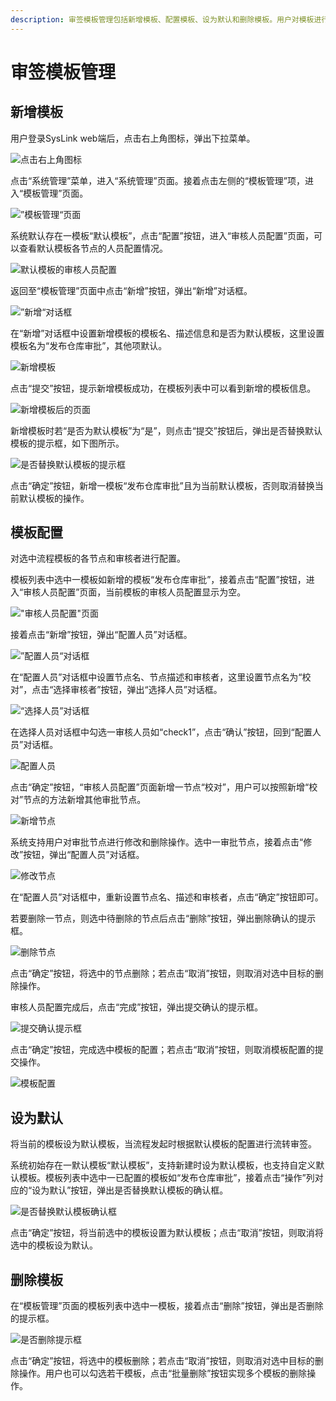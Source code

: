 ```yaml
---
description: 审签模板管理包括新增模板、配置模板、设为默认和删除模板。用户对模板进行管理时需要具有“模板管理”权限，这里默认用户具有相应的操作权限。
---
```


# 审签模板管理

## 新增模板

用户登录SysLink web端后，点击右上角图标，弹出下拉菜单。

![&#x70B9;&#x51FB;&#x53F3;&#x4E0A;&#x89D2;&#x56FE;&#x6807;](../../.gitbook/assets/mo-ban-guan-li-001.png)

点击“系统管理”菜单，进入“系统管理”页面。接着点击左侧的“模板管理”项，进入“模板管理”页面。

![&#x201D;&#x6A21;&#x677F;&#x7BA1;&#x7406;&#x201C;&#x9875;&#x9762;](../../.gitbook/assets/xin-zeng-mo-ban-2%20%281%29.png)

系统默认存在一模板“默认模板”，点击“配置”按钮，进入“审核人员配置”页面，可以查看默认模板各节点的人员配置情况。

![&#x9ED8;&#x8BA4;&#x6A21;&#x677F;&#x7684;&#x5BA1;&#x6838;&#x4EBA;&#x5458;&#x914D;&#x7F6E;](../../.gitbook/assets/shen-qian-mo-ban-01.png)

返回至“模板管理”页面中点击“新增”按钮，弹出“新增”对话框。

![&#x201D;&#x65B0;&#x589E;&#x201C;&#x5BF9;&#x8BDD;&#x6846;](../../.gitbook/assets/xin-zeng-mo-ban-4.png)

在“新增”对话框中设置新增模板的模板名、描述信息和是否为默认模板，这里设置模板名为“发布仓库审批”，其他项默认。

![&#x65B0;&#x589E;&#x6A21;&#x677F;](../../.gitbook/assets/xin-zeng-mo-ban-5.png)

点击“提交”按钮，提示新增模板成功，在模板列表中可以看到新增的模板信息。

![&#x65B0;&#x589E;&#x6A21;&#x677F;&#x540E;&#x7684;&#x9875;&#x9762;](../../.gitbook/assets/shen-qian-mo-ban-02.png)

新增模板时若“是否为默认模板”为“是”，则点击“提交”按钮后，弹出是否替换默认模板的提示框，如下图所示。

![&#x662F;&#x5426;&#x66FF;&#x6362;&#x9ED8;&#x8BA4;&#x6A21;&#x677F;&#x7684;&#x63D0;&#x793A;&#x6846;](../../.gitbook/assets/xin-zeng-mo-ban-7.png)

点击“确定”按钮，新增一模板“发布仓库审批”且为当前默认模板，否则取消替换当前默认模板的操作。

## 模板配置

对选中流程模板的各节点和审核者进行配置。

模板列表中选中一模板如新增的模板“发布仓库审批”，接着点击“配置”按钮，进入“审核人员配置”页面，当前模板的审核人员配置显示为空。

![&quot;&#x5BA1;&#x6838;&#x4EBA;&#x5458;&#x914D;&#x7F6E;&quot;&#x9875;&#x9762;](../../.gitbook/assets/mo-ban-guan-li-03.png)

接着点击“新增”按钮，弹出“配置人员”对话框。

![&#x201D;&#x914D;&#x7F6E;&#x4EBA;&#x5458;&#x201C;&#x5BF9;&#x8BDD;&#x6846;](../../.gitbook/assets/mo-ban-pei-zhi-2.png)

在“配置人员”对话框中设置节点名、节点描述和审核者，这里设置节点名为“校对”，点击“选择审核者”按钮，弹出“选择人员”对话框。

![&#x201C;&#x9009;&#x62E9;&#x4EBA;&#x5458;&#x201D;&#x5BF9;&#x8BDD;&#x6846;](../../.gitbook/assets/mo-ban-guan-li-04.png)

在选择人员对话框中勾选一审核人员如“check1”，点击“确认”按钮，回到“配置人员”对话框。

![&#x914D;&#x7F6E;&#x4EBA;&#x5458;](../../.gitbook/assets/mo-ban-pei-zhi-4.png)

点击“确定”按钮，“审核人员配置”页面新增一节点“校对”，用户可以按照新增“校对”节点的方法新增其他审批节点。

![&#x65B0;&#x589E;&#x8282;&#x70B9;](../../.gitbook/assets/mo-ban-guan-li-05.png)

系统支持用户对审批节点进行修改和删除操作。选中一审批节点，接着点击“修改”按钮，弹出“配置人员”对话框。

![&#x4FEE;&#x6539;&#x8282;&#x70B9;](../../.gitbook/assets/mo-ban-pei-zhi-6.png)

在“配置人员”对话框中，重新设置节点名、描述和审核者，点击“确定”按钮即可。

若要删除一节点，则选中待删除的节点后点击“删除”按钮，弹出删除确认的提示框。

![&#x5220;&#x9664;&#x8282;&#x70B9;](../../.gitbook/assets/mo-ban-pei-zhi-7.png)

点击“确定”按钮，将选中的节点删除；若点击“取消”按钮，则取消对选中目标的删除操作。

审核人员配置完成后，点击“完成”按钮，弹出提交确认的提示框。

![&#x63D0;&#x4EA4;&#x786E;&#x8BA4;&#x63D0;&#x793A;&#x6846;](../../.gitbook/assets/mo-ban-pei-zhi-8.png)

点击“确定”按钮，完成选中模板的配置；若点击“取消”按钮，则取消模板配置的提交操作。

![&#x6A21;&#x677F;&#x914D;&#x7F6E;](../../.gitbook/assets/mo-ban-guan-li-06.png)

## 设为默认

将当前的模板设为默认模板，当流程发起时根据默认模板的配置进行流转审签。

系统初始存在一默认模板“默认模板”，支持新建时设为默认模板，也支持自定义默认模板。模板列表中选中一已配置的模板如“发布仓库审批”，接着点击“操作”列对应的“设为默认”按钮，弹出是否替换默认模板的确认框。

![&#x662F;&#x5426;&#x66FF;&#x6362;&#x9ED8;&#x8BA4;&#x6A21;&#x677F;&#x786E;&#x8BA4;&#x6846;](../../.gitbook/assets/she-wei-mo-ren.png)

点击“确定”按钮，将当前选中的模板设置为默认模板；点击“取消”按钮，则取消将选中的模板设为默认。

## 删除模板

在“模板管理”页面的模板列表中选中一模板，接着点击“删除”按钮，弹出是否删除的提示框。

![&#x662F;&#x5426;&#x5220;&#x9664;&#x63D0;&#x793A;&#x6846;](../../.gitbook/assets/shan-chu-mo-ban-1.png)

点击“确定”按钮，将选中的模板删除；若点击“取消”按钮，则取消对选中目标的删除操作。用户也可以勾选若干模板，点击“批量删除”按钮实现多个模板的删除操作。

